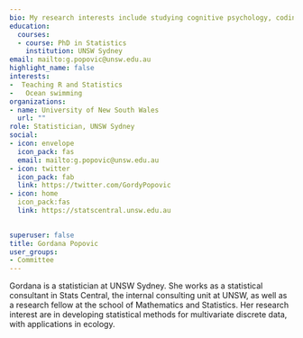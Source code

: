 ```yaml
---
bio: My research interests include studying cognitive psychology, coding experiments, analyzing data, and computational modeling
education:
  courses:
  - course: PhD in Statistics
    institution: UNSW Sydney
email: mailto:g.popovic@unsw.edu.au
highlight_name: false
interests:
-  Teaching R and Statistics
-   Ocean swimming
organizations:
- name: University of New South Wales
  url: ""
role: Statistician, UNSW Sydney
social:
- icon: envelope
  icon_pack: fas
  email: mailto:g.popovic@unsw.edu.au
- icon: twitter
  icon_pack: fab
  link: https://twitter.com/GordyPopovic
- icon: home
  icon_pack:fas
  link: https://statscentral.unsw.edu.au

  
superuser: false
title: Gordana Popovic
user_groups:
- Committee
---
```

Gordana is a statistician at UNSW Sydney. She works as a statistical consultant in Stats Central, the internal consulting unit at UNSW, as well as a research fellow at the school of Mathematics and Statistics. Her research interest are in developing statistical methods for multivariate discrete data, with applications in ecology.
